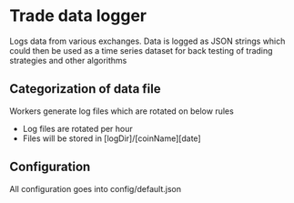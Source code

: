 # Trade data logger
Logs data from various exchanges. Data is logged as JSON strings which could then be used as a time series dataset for back testing of trading strategies and other algorithms

## Categorization of data file

Workers generate log files which are rotated on below rules

- Log files are rotated per hour
- Files will be stored in [logDir]/[coinName][date]

## Configuration

All configuration goes into config/default.json